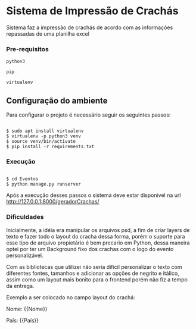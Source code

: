 # Sistema de Impressão de Crachás

Sistema faz a impressão de crachás de acordo com as informações repassadas de uma planilha excel

### Pre-requisitos

```
python3
```

```
pip
```

```
virtualenv
```

## Configuração do ambiente

Para configurar o projeto é necessário seguir os seguintes passos:
```console

$ sudo apt install virtualenv
$ virtualenv -p python3 venv
$ source venv/bin/activate
$ pip install -r requirements.txt

```

### Execução

```console

$ cd Eventos
$ python manage.py runserver

```
Após a execução desses passos o sistema deve estar disponivel na url http://127.0.0.1:8000/geradorCrachas/


### Dificuldades

Inicialmente, a idéia era manipular os arquivos psd, a fim de criar layers de texto e fazer todo o
layout do cracha dessa forma, porém o suporte para esse tipo de arquivo propietário é bem precario 
em Python, dessa maneira optei por ter um Background fixo dos crachas com o logo do evento personalizável.

Com as bibliotecas que utilizei não seria dificil personalizar o texto com diferentes fontes, tamanhos e adicionar as opções de negrito e itálico, assim como um layout mais bonito para o frontend porém não fiz a tempo da entrega.


Exemplo a ser colocado no campo layout do crachá:

Nome: {{Nome}}

País: {{País}}
